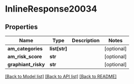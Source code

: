 # InlineResponse20034

## Properties
Name | Type | Description | Notes
------------ | ------------- | ------------- | -------------
**am_categories** | **list[str]** |  | [optional] 
**am_risk_score** | **str** |  | [optional] 
**graphiant_risky** | **str** |  | [optional] 

[[Back to Model list]](../README.md#documentation-for-models) [[Back to API list]](../README.md#documentation-for-api-endpoints) [[Back to README]](../README.md)

